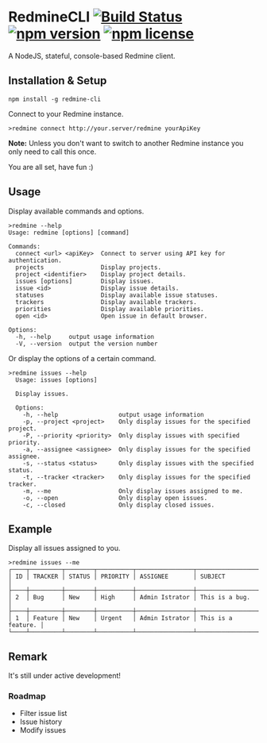 # RedmineCLI [![Build Status](https://travis-ci.org/a11n/RedmineCLI.svg)](https://travis-ci.org/a11n/RedmineCLI) [![npm version](http://img.shields.io/npm/v/redmine-cli.svg?style=flat)](https://www.npmjs.com/package/redmine-cli) [![npm license](https://img.shields.io/npm/l/redmine-cli.svg)](https://www.npmjs.com/package/redmine-cli)
A NodeJS, stateful, console-based Redmine client.

## Installation & Setup
```shell
npm install -g redmine-cli
```
Connect to your Redmine instance.
```shell
>redmine connect http://your.server/redmine yourApiKey
```
**Note:** Unless you don't want to switch to another Redmine instance you only need to call this once.

You are all set, have fun :)

## Usage
Display available commands and options.
```shell
>redmine --help
Usage: redmine [options] [command]

Commands:
  connect <url> <apiKey>  Connect to server using API key for authentication.
  projects                Display projects.
  project <identifier>    Display project details.
  issues [options]        Display issues.
  issue <id>              Display issue details.
  statuses                Display available issue statuses.
  trackers                Display available trackers.
  priorities              Display available priorities.
  open <id>               Open issue in default browser.

Options:
  -h, --help     output usage information
  -V, --version  output the version number
```

Or display the options of a certain command.
```shell
>redmine issues --help
  Usage: issues [options]

  Display issues.

  Options:
    -h, --help                 output usage information
    -p, --project <project>    Only display issues for the specified project.
    -P, --priority <priority>  Only display issues with specified priority.
    -a, --assignee <assignee>  Only display issues for the specified assignee.
    -s, --status <status>      Only display issues with the specified status.
    -t, --tracker <tracker>    Only display issues for the specified tracker.
    -m, --me                   Only display issues assigned to me.
    -o, --open                 Only display open issues.
    -c, --closed               Only display closed issues.
```

## Example
Display all issues assigned to you.
```shell
>redmine issues --me
┌────┬─────────┬────────┬──────────┬────────────────┬────────────────────┐
│ ID │ TRACKER │ STATUS │ PRIORITY │ ASSIGNEE       │ SUBJECT            │
├────┼─────────┼────────┼──────────┼────────────────┼────────────────────┤
│ 2  │ Bug     │ New    │ High     │ Admin Istrator │ This is a bug.     │
├────┼─────────┼────────┼──────────┼────────────────┼────────────────────┤
│ 1  │ Feature │ New    │ Urgent   │ Admin Istrator │ This is a feature. │
└────┴─────────┴────────┴──────────┴────────────────┴────────────────────┘
```

## Remark
It's still under active development!

### Roadmap
* Filter issue list
* Issue history
* Modify issues
